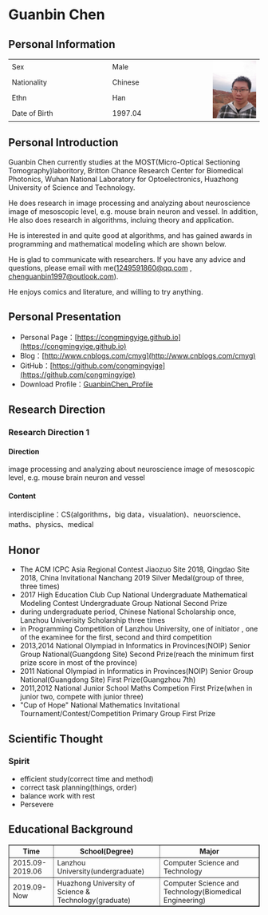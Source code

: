 # Guanbin Chen

## Personal Information
<div align="center">
<table>
  <tr>
    <td width="40%">Sex</td><td width="40%">Male</td>
    <td rowspan="4"><img src="./chenguanbin.jpg" width="100"/></td>
  </tr>
  <tr><td>Nationality</td><td>Chinese</td></tr>
  <tr><td>Ethn</td><td>Han</td></tr>
  <tr><td>Date of Birth</td><td>1997.04</td></tr>
</table>
</div>


## Personal Introduction

Guanbin Chen currently studies at the MOST(Micro-Optical Sectioning Tomography)laboritory, Britton Chance Research Center for Biomedical Photonics, Wuhan National Laboratory for Optoelectronics, Huazhong University of Science and Technology.

He does research in image processing and analyzing about neuroscience image of mesoscopic level, e.g. mouse brain neuron and vessel. In addition, He also does research in algorithms, incluing theory and application.

He is interested in and quite good at algorithms, and has gained awards in programming and mathematical modeling which are shown below.

He is glad to communicate with researchers. If you have any advice and questions, please email with me(1249591860@qq.com , chenguanbin1997@outlook.com).

He enjoys comics and literature, and willing to try anything. 



## Personal Presentation

- Personal Page：[https://congmingyige.github.io](https://congmingyige.github.io)
- Blog：[http://www.cnblogs.com/cmyg](http://www.cnblogs.com/cmyg)
- GitHub：[https://github.com/congmingyige](https://github.com/congmingyige)
- Download Profile：[GuanbinChen_Profile](/个人简历.doc)



## Research Direction

### Research Direction 1

#### Direction
image processing and analyzing about neuroscience image of mesoscopic level, e.g. mouse brain neuron and vessel

#### Content
interdiscipline：CS(algorithms，big data，visualation)、neuorscience、maths、physics、medical

## Honor

- The ACM ICPC Asia Regional Contest Jiaozuo Site 2018, Qingdao Site 2018, China Invitational Nanchang 2019 Silver Medal(group of three, three times)
- 2017 High Education Club Cup National Undergraduate Mathematical Modeling Contest Undergraduate Group National Second Prize
- during undergraduate period, Chinese National Scholarship once, Lanzhou Univerisity Scholarship three times
- in Programming Competition of Lanzhou University, one of initiator , one of the examinee for the first, second and third competition
- 2013,2014 National Olympiad in Informatics in Provinces(NOIP) Senior Group National(Guangdong Site) Second Prize(reach the minimum first prize score in most of the province)
- 2011 National Olympiad in Informatics in Provinces(NOIP) Senior Group National(Guangdong Site) First Prize(Guangzhou 7th)
- 2011,2012 National Junior School Maths Competion First Prize(when in junior two, compete with junior three)
- "Cup of Hope" National Mathematics Invitational Tournament/Contest/Competition Primary Group First Prize



## Scientific Thought

### Spirit
- efficient study(correct time and method)
- correct task planning(things, order)
- balance work with rest
- Persevere

## Educational Background
<table width="100%" border="1">
  <tr><th>Time</th><th>School(Degree)</th><th>Major</th></tr>
  <tr><td>2015.09-2019.06</td><td>Lanzhou University(undergraduate)</td><td>Computer Science and Technology</td></tr>
  <tr><td>2019.09-Now</td><td>Huazhong University of Science & Technology(graduate)</td><td>Computer Science and Technology(Biomedical Engineering)</td></tr>
</table>